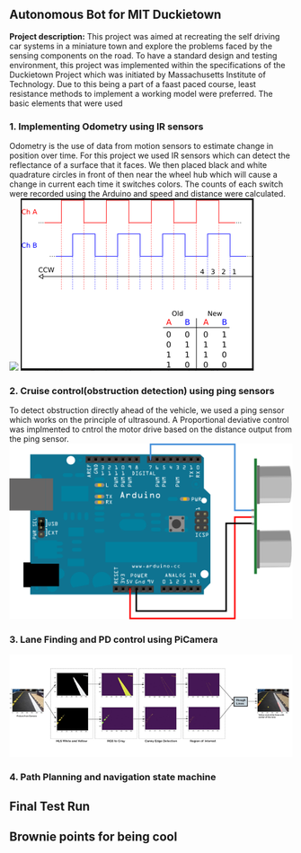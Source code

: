 ## Autonomous Bot for MIT Duckietown

**Project description:** This project was aimed at recreating the self driving car systems in a miniature town and explore the problems faced by the sensing components on the road. To have a standard design and testing environment, this project was implemented within the specifications of the Duckietown Project which was initiated by Massachusetts Institute of Technology. Due to this being a part of a faast paced course, least resistance methods to implement a working model were preferred. The basic elements that were used  

### 1. Implementing Odometry using IR sensors

Odometry is the use of data from motion sensors to estimate change in position over time. For this project we used IR sensors which can detect the reflectance of a surface that it faces. We then placed black and white quadrature circles in front of then near the wheel hub which will cause a change in current each time it switches colors. The counts of each switch were recorded using the Arduino and speed and distance were calculated.
<img src="images/auto_bot/wheel_section.jpg?raw=true"/>
<img src="images/auto_bot/quad_pulses.png?raw=true"/>

### 2. Cruise control(obstruction detection) using ping sensors

To detect obstruction directly ahead of the vehicle, we used a ping sensor which works on the principle of ultrasound. A Proportional deviative control was implmented to cntrol the motor drive based on the distance output from the ping sensor.
<img src="images/auto_bot/ping_circuit.png?raw=true"/>


### 3. Lane Finding and PD control using PiCamera

<img src="images/auto_bot/lane_detection.png?raw=true"/>

### 4. Path Planning and navigation state machine

## Final Test Run

## Brownie points for being cool
